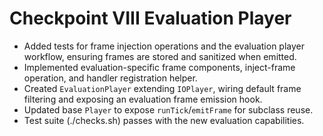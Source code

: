# Checkpoint VIII Evaluation Player

- Added tests for frame injection operations and the evaluation player workflow, ensuring frames are stored and sanitized when emitted.
- Implemented evaluation-specific frame components, inject-frame operation, and handler registration helper.
- Created `EvaluationPlayer` extending `IOPlayer`, wiring default frame filtering and exposing an evaluation frame emission hook.
- Updated base `Player` to expose `runTick`/`emitFrame` for subclass reuse.
- Test suite (./checks.sh) passes with the new evaluation capabilities.
